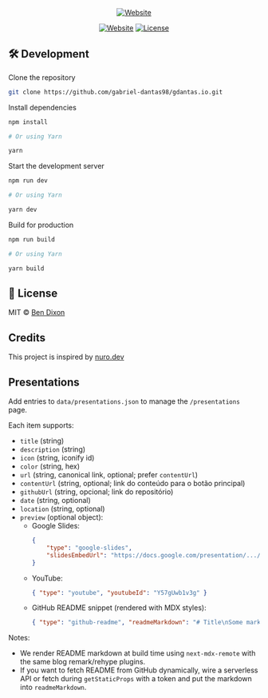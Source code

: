 <div align="center">

<a target="_blank" href="https://gdantas.com.br">
    <img alt='Website' src="./public/home-print.jpeg" />
</a>

[![Website](https://img.shields.io/badge/%20%F0%9F%8F%A1%20website-0072ff.svg?longCache=true&style=for-the-badge)](https://gdantas.com.br)
[![License](https://img.shields.io/badge/-mit-red.svg?longCache=true&style=for-the-badge)](https://github.com/tdemapp/website/blob/master/LICENSE)

</div>

## 🛠 Development

Clone the repository

```zsh
git clone https://github.com/gabriel-dantas98/gdantas.io.git
```

Install dependencies

```zsh
npm install

# Or using Yarn

yarn
```

Start the development server

```zsh
npm run dev

# Or using Yarn

yarn dev
```

Build for production

```zsh
npm run build

# Or using Yarn

yarn build
```

## 📄 License

MIT © [Ben Dixon](https://github.com/gabriel-dantas98/gdantas.io/blob/main/LICENSE)

## Credits

This project is inspired by [nuro.dev](https://github.com/NuroDev/nuro.dev)

## Presentations

Add entries to `data/presentations.json` to manage the `/presentations` page.

Each item supports:

-   `title` (string)
-   `description` (string)
-   `icon` (string, iconify id)
-   `color` (string, hex)
-   `url` (string, canonical link, optional; prefer `contentUrl`)
-   `contentUrl` (string, optional; link do conteúdo para o botão principal)
-   `githubUrl` (string, opcional; link do repositório)
-   `date` (string, optional)
-   `location` (string, optional)
-   `preview` (optional object):
    -   Google Slides:
        ```json
        {
        	"type": "google-slides",
        	"slidesEmbedUrl": "https://docs.google.com/presentation/.../embed?start=false&loop=false&delayms=3000"
        }
        ```
    -   YouTube:
        ```json
        { "type": "youtube", "youtubeId": "Y57gUwb1v3g" }
        ```
    -   GitHub README snippet (rendered with MDX styles):
        ```json
        { "type": "github-readme", "readmeMarkdown": "# Title\nSome markdown..." }
        ```

Notes:

-   We render README markdown at build time using `next-mdx-remote` with the same blog remark/rehype plugins.
-   If you want to fetch README from GitHub dynamically, wire a serverless API or fetch during `getStaticProps` with a token and put the markdown into `readmeMarkdown`.
